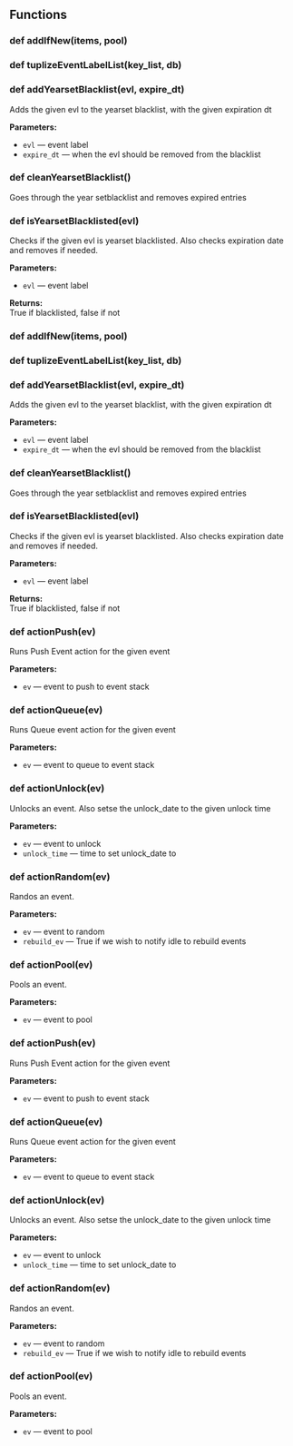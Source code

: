 ## Functions

### def addIfNew(items, pool)

### def tuplizeEventLabelList(key_list, db)

### def addYearsetBlacklist(evl, expire_dt)

Adds the given evl to the yearset blacklist, with the given expiration dt

**Parameters:**
- `evl` &mdash; event label
- `expire_dt` &mdash; when the evl should be removed from the blacklist


### def cleanYearsetBlacklist()

Goes through the year setblacklist and removes expired entries

### def isYearsetBlacklisted(evl)

Checks if the given evl is yearset blacklisted. Also checks expiration date and removes if needed.

**Parameters:**
- `evl` &mdash; event label


**Returns:**<br>
True if blacklisted, false if not

### def addIfNew(items, pool)

### def tuplizeEventLabelList(key_list, db)

### def addYearsetBlacklist(evl, expire_dt)

Adds the given evl to the yearset blacklist, with the given expiration dt

**Parameters:**
- `evl` &mdash; event label
- `expire_dt` &mdash; when the evl should be removed from the blacklist


### def cleanYearsetBlacklist()

Goes through the year setblacklist and removes expired entries

### def isYearsetBlacklisted(evl)

Checks if the given evl is yearset blacklisted. Also checks expiration date and removes if needed.

**Parameters:**
- `evl` &mdash; event label


**Returns:**<br>
True if blacklisted, false if not

### def actionPush(ev)

Runs Push Event action for the given event

**Parameters:**
- `ev` &mdash; event to push to event stack


### def actionQueue(ev)

Runs Queue event action for the given event

**Parameters:**
- `ev` &mdash; event to queue to event stack


### def actionUnlock(ev)

Unlocks an event. Also setse the unlock_date to the given unlock time

**Parameters:**
- `ev` &mdash; event to unlock
- `unlock_time` &mdash; time to set unlock_date to


### def actionRandom(ev)

Randos an event.

**Parameters:**
- `ev` &mdash; event to random
- `rebuild_ev` &mdash; True if we wish to notify idle to rebuild events


### def actionPool(ev)

Pools an event.

**Parameters:**
- `ev` &mdash; event to pool


### def actionPush(ev)

Runs Push Event action for the given event

**Parameters:**
- `ev` &mdash; event to push to event stack


### def actionQueue(ev)

Runs Queue event action for the given event

**Parameters:**
- `ev` &mdash; event to queue to event stack


### def actionUnlock(ev)

Unlocks an event. Also setse the unlock_date to the given unlock time

**Parameters:**
- `ev` &mdash; event to unlock
- `unlock_time` &mdash; time to set unlock_date to


### def actionRandom(ev)

Randos an event.

**Parameters:**
- `ev` &mdash; event to random
- `rebuild_ev` &mdash; True if we wish to notify idle to rebuild events


### def actionPool(ev)

Pools an event.

**Parameters:**
- `ev` &mdash; event to pool


